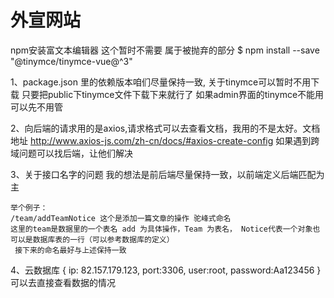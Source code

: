 # 外宣网站



npm安装富文本编辑器 这个暂时不需要 属于被抛弃的部分
$ npm install --save "@tinymce/tinymce-vue@^3"

1、package.json 里的依赖版本咱们尽量保持一致, 关于tinymce可以暂时不用下载 只要把public下tinymce文件下载下来就行了
    如果admin界面的tinymce不能用可以先不用管

2、向后端的请求用的是axios,请求格式可以去查看文档，我用的不是太好。文档地址 http://www.axios-js.com/zh-cn/docs/#axios-create-config
    如果遇到跨域问题可以找后端，让他们解决

3、关于接口名字的问题
    我的想法是前后端尽量保持一致，以前端定义后端匹配为主

    举个例子：
    /team/addTeamNotice 这个是添加一篇文章的操作 驼峰式命名
    这里的team是数据里的一个表名 add 为具体操作，Team 为表名， Notice代表一个对象也可以是数据库表的一行（可以参考数据库的定义）
     接下来的命名最好与上述保持一致
    
   

4、云数据库
    {
        ip: 82.157.179.123,
        port:3306,
        user:root,
        password:Aa123456
    }
    可以去直接查看数据的情况

